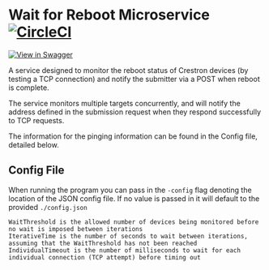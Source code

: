 # Wait for Reboot Microservice [![CircleCI](https://circleci.com/gh/byuoitav/wait-for-reboot-microservice.svg?style=svg)](https://circleci.com/gh/byuoitav/wait-for-reboot-microservice)

[![View in Swagger](http://jessemillar.github.io/view-in-swagger-button/button.svg)](https://byuoitav.github.io/swagger-ui/?url=https://raw.githubusercontent.com/byuoitav/wait-for-reboot-microservice/master/swagger.yml)

A service designed to monitor the reboot status of Crestron devices (by testing a TCP connection) and notify the submitter via a POST when reboot is complete.

The service monitors multiple targets concurrently, and will notify the address defined in the submission request when they respond successfully to TCP requests.

The information for the pinging information can be found in the Config file, detailed below.

## Config File
When running the program you can pass in the `-config` flag denoting the location of the JSON config file. If no value is passed in it will default to the provided `./config.json`

```
WaitThreshold is the allowed number of devices being monitored before no wait is imposed between iterations
IterativeTime is the number of seconds to wait between iterations, assuming that the WaitThreshold has not been reached
IndividualTimeout is the number of milliseconds to wait for each individual connection (TCP attempt) before timing out
```
